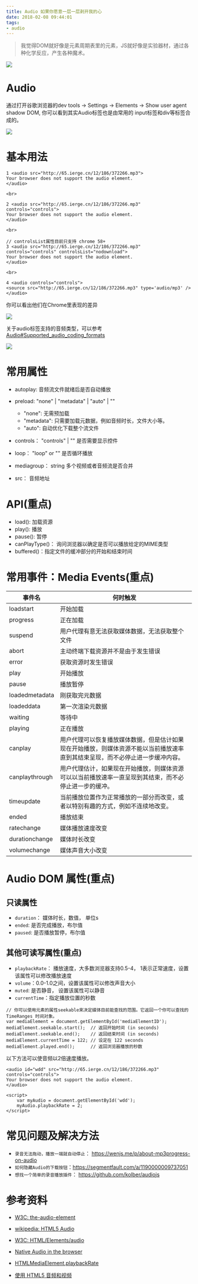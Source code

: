 ```yaml
---
title: Audio 如果你愿意一层一层剥开我的心
date: 2018-02-08 09:44:01
tags:
- audio
---
```


> 我觉得DOM就好像是元素周期表里的元素，JS就好像是实验器材，通过各种化学反应，产生各种魔术。

![](http://p3alsaatj.bkt.clouddn.com/20180208094439_zGRL80_Screenshot.jpeg)

# Audio
通过打开谷歌浏览器的dev tools -> Settings -> Elements -> Show user agent shadow DOM, 你可以看到其实Audio标签也是由常用的 input标签和div等标签合成的。

![](http://p3alsaatj.bkt.clouddn.com/20180208094451_tBBQUM_Screenshot.jpeg)

# 基本用法
```
1 <audio src="http://65.ierge.cn/12/186/372266.mp3">
Your browser does not support the audio element.
</audio>

<br>

2 <audio src="http://65.ierge.cn/12/186/372266.mp3" controls="controls">
Your browser does not support the audio element.
</audio>

<br>

// controlsList属性目前只支持 chrome 58+
3 <audio src="http://65.ierge.cn/12/186/372266.mp3" controls="controls" controlsList="nodownload"> 
Your browser does not support the audio element.
</audio>

<br>

4 <audio controls="controls">
<source src="http://65.ierge.cn/12/186/372266.mp3" type='audio/mp3' />
</audio>
```
你可以看出他们在Chrome里表现的差异

![](http://p3alsaatj.bkt.clouddn.com/20180208094513_MO2e9z_Screenshot.jpeg)

关于audio标签支持的音频类型，可以参考[Audio#Supported_audio_coding_formats](https://en.wikipedia.org/wiki/HTML5_Audio#Supported_audio_coding_formats)

![](http://p3alsaatj.bkt.clouddn.com/20180208094523_k82xlG_Screenshot.jpeg)

# 常用属性
- autoplay: 音频流文件就绪后是否自动播放
- preload: "none" | "metadata" | "auto" | "" 
    - "none": 无需预加载
    - "metadata": 只需要加载元数据，例如音频时长，文件大小等。
    - "auto": 自动优化下载整个流文件
    
- controls： "controls" | "" 是否需要显示控件
- loop： "loop" or "" 是否循环播放
- mediagroup： string 多个视频或者音频流是否合并
- src： 音频地址

# API(重点)
- load(): 加载资源
- play(): 播放
- pause(): 暂停
- canPlayType()： 询问浏览器以确定是否可以播放给定的MIME类型
- buffered()：指定文件的缓冲部分的开始和结束时间

# 常用事件：Media Events(重点)

事件名  |	何时触发
--- | ---
loadstart | 开始加载
progress |	正在加载
suspend | 用户代理有意无法获取媒体数据，无法获取整个文件
abort |	主动终端下载资源并不是由于发生错误
error |	获取资源时发生错误
play |	开始播放
pause | 播放暂停
loadedmetadata | 刚获取完元数据
loadeddata | 第一次渲染元数据
waiting | 等待中
playing | 正在播放
canplay	| 用户代理可以恢复播放媒体数据，但是估计如果现在开始播放，则媒体资源不能以当前播放速率直到其结束呈现，而不必停止进一步缓冲内容。
canplaythrough | 用户代理估计，如果现在开始播放，则媒体资源可以以当前播放速率一直呈现到其结束，而不必停止进一步的缓冲。
timeupdate	| 当前播放位置作为正常播放的一部分而改变，或者以特别有趣的方式，例如不连续地改变。
ended |	播放结束
ratechange | 媒体播放速度改变
durationchange | 媒体时长改变
volumechange| 媒体声音大小改变

# Audio DOM 属性(重点)
## 只读属性
- `duration`： 媒体时长，数值， 单位s
- `ended`: 是否完成播放，布尔值
- `paused`: 是否播放暂停，布尔值

## 其他可读写属性(重点)
- `playbackRate`： 播放速度，大多数浏览器支持0.5-4， 1表示正常速度，设置该属性可以修改播放速度
- `volume`：0.0-1.0之间，设置该属性可以修改声音大小
- `muted`: 是否静音， 设置该属性可以静音
- `currentTime`：指定播放位置的秒数

```
// 你可以使用元素的属性seekable来决定媒体目前能查找的范围。它返回一个你可以查找的TimeRanges 时间对象。
var mediaElement = document.getElementById('mediaElementID');
mediaElement.seekable.start();  // 返回开始时间 (in seconds)
mediaElement.seekable.end();    // 返回结束时间 (in seconds)
mediaElement.currentTime = 122; // 设定在 122 seconds
mediaElement.played.end();      // 返回浏览器播放的秒数
```

以下方法可以使音频以2倍速度播放。
```
<audio id="wdd" src="http://65.ierge.cn/12/186/372266.mp3" controls="controls">
Your browser does not support the audio element.
</audio>

<script>
    var myAudio = document.getElementById('wdd');
    myAudio.playbackRate = 2;
</script>
```

# 常见问题及解决方法
- `录音无法拖动，播放一端就自动停止`： https://wenjs.me/p/about-mp3progress-on-audio
- `如何隐藏Audio的下载按钮`：https://segmentfault.com/a/1190000009737051
- `想找一个简单的录音播放插件`： https://github.com/kolber/audiojs


# 参考资料
- [W3C: the-audio-element](https://www.w3.org/TR/html5/embedded-content-0.html#the-audio-element)
- [wikipedia: HTML5 Audio](https://en.wikipedia.org/wiki/HTML5_Audio#Supported_audio_coding_formats)
- [W3C: HTML/Elements/audio](https://www.w3.org/wiki/HTML/Elements/audio#Media_Events)
- [Native Audio in the browser](http://html5doctor.com/native-audio-in-the-browser/)
- [HTMLMediaElement.playbackRate](https://developer.mozilla.org/en-US/Apps/Fundamentals/Audio_and_video_delivery/WebAudio_playbackRate_explained)
- [使用 HTML5 音频和视频](https://developer.mozilla.org/zh-CN/docs/Web/Guide/HTML/Using_HTML5_audio_and_video)

  [1]: /img/bVO9vK
  [2]: /img/bVO9xq
  [3]: /img/bVO9xQ
  [4]: /img/bVO9yB
  [5]: /img/bVPaRk
  [6]: /img/bVPaSA
  [7]: /img/bVPaSS